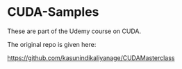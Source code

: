 # CUDA-Samples

These are  part of the Udemy course on CUDA.

The original repo is given here:

https://github.com/kasunindikaliyanage/CUDAMasterclass

